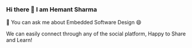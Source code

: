 ### Hi there 👋 I am Hemant Sharma

💬 You can ask me about Embedded Software Design 😄

We can easily connect through any of the social platform, Happy to Share and Learn!

